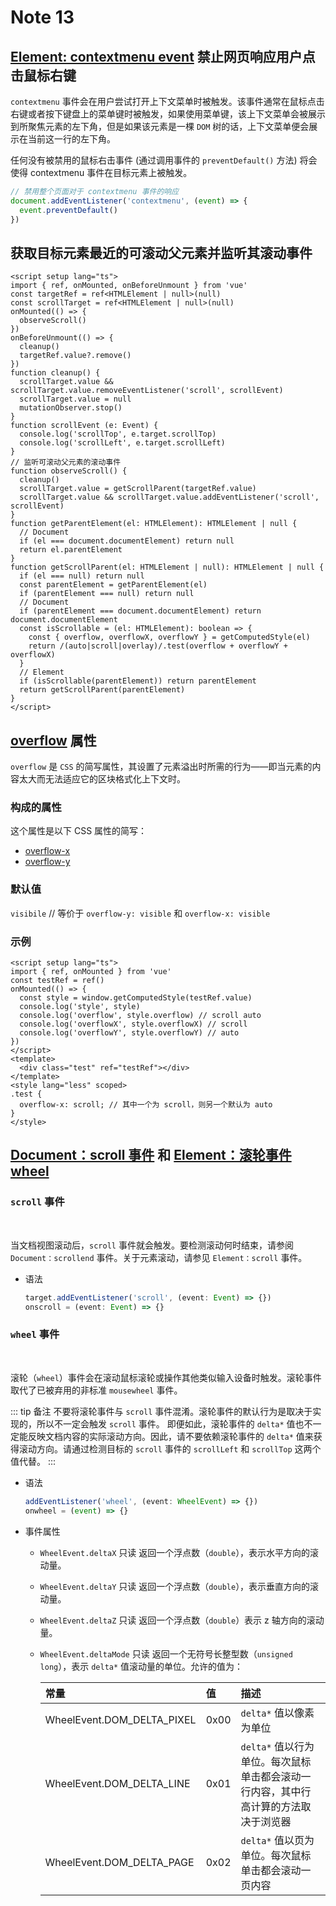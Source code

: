 # Note 13

<BackTop />

## [Element: contextmenu event](https://developer.mozilla.org/zh-CN/docs/Web/API/Element/contextmenu_event) 禁止网页响应用户点击鼠标右键

`contextmenu` 事件会在用户尝试打开上下文菜单时被触发。该事件通常在鼠标点击右键或者按下键盘上的菜单键时被触发，如果使用菜单键，该上下文菜单会被展示 到所聚焦元素的左下角，但是如果该元素是一棵 `DOM` 树的话，上下文菜单便会展示在当前这一行的左下角。

任何没有被禁用的鼠标右击事件 (通过调用事件的 `preventDefault()` 方法) 将会使得 contextmenu 事件在目标元素上被触发。

```js
// 禁用整个页面对于 contextmenu 事件的响应
document.addEventListener('contextmenu', (event) => {
  event.preventDefault()
})
```

## 获取目标元素最近的可滚动父元素并监听其滚动事件

```vue
<script setup lang="ts">
import { ref, onMounted, onBeforeUnmount } from 'vue'
const targetRef = ref<HTMLElement | null>(null)
const scrollTarget = ref<HTMLElement | null>(null)
onMounted(() => {
  observeScroll()
})
onBeforeUnmount(() => {
  cleanup()
  targetRef.value?.remove()
})
function cleanup() {
  scrollTarget.value && scrollTarget.value.removeEventListener('scroll', scrollEvent)
  scrollTarget.value = null
  mutationObserver.stop()
}
function scrollEvent (e: Event) {
  console.log('scrollTop', e.target.scrollTop)
  console.log('scrollLeft', e.target.scrollLeft)
}
// 监听可滚动父元素的滚动事件
function observeScroll() {
  cleanup()
  scrollTarget.value = getScrollParent(targetRef.value)
  scrollTarget.value && scrollTarget.value.addEventListener('scroll', scrollEvent)
}
function getParentElement(el: HTMLElement): HTMLElement | null {
  // Document
  if (el === document.documentElement) return null
  return el.parentElement
}
function getScrollParent(el: HTMLElement | null): HTMLElement | null {
  if (el === null) return null
  const parentElement = getParentElement(el)
  if (parentElement === null) return null
  // Document
  if (parentElement === document.documentElement) return document.documentElement
  const isScrollable = (el: HTMLElement): boolean => {
    const { overflow, overflowX, overflowY } = getComputedStyle(el)
    return /(auto|scroll|overlay)/.test(overflow + overflowY + overflowX)
  }
  // Element
  if (isScrollable(parentElement)) return parentElement
  return getScrollParent(parentElement)
}
</script>
```

## [overflow](https://developer.mozilla.org/zh-CN/docs/Web/CSS/overflow) 属性

`overflow` 是 `CSS` 的简写属性，其设置了元素溢出时所需的行为——即当元素的内容太大而无法适应它的区块格式化上下文时。

### 构成的属性

这个属性是以下 CSS 属性的简写：

- [overflow-x](https://developer.mozilla.org/zh-CN/docs/Web/CSS/overflow-x)
- [overflow-y](https://developer.mozilla.org/zh-CN/docs/Web/CSS/overflow-y)

### 默认值

`visibile` // 等价于 `overflow-y: visible` 和 `overflow-x: visible`

### 示例

```vue
<script setup lang="ts">
import { ref, onMounted } from 'vue'
const testRef = ref()
onMounted(() => {
  const style = window.getComputedStyle(testRef.value)
  console.log('style', style)
  console.log('overflow', style.overflow) // scroll auto
  console.log('overflowX', style.overflowX) // scroll
  console.log('overflowY', style.overflowY) // auto
})
</script>
<template>
  <div class="test" ref="testRef"></div>
</template>
<style lang="less" scoped>
.test {
  overflow-x: scroll; // 其中一个为 scroll，则另一个默认为 auto
}
</style>
```

## [Document：scroll 事件](https://developer.mozilla.org/zh-CN/docs/Web/API/Document/scroll_event) 和 [Element：滚轮事件 wheel](https://developer.mozilla.org/zh-CN/docs/Web/API/Element/wheel_event)

### `scroll` 事件

<br/>

当文档视图滚动后，`scroll` 事件就会触发。要检测滚动何时结束，请参阅 `Document：scrollend` 事件。关于元素滚动，请参见 `Element：scroll` 事件。

- 语法

  ```ts
  target.addEventListener('scroll', (event: Event) => {})
  onscroll = (event: Event) => {}
  ```

### `wheel` 事件

<br/>

滚轮（`wheel`）事件会在滚动鼠标滚轮或操作其他类似输入设备时触发。滚轮事件取代了已被弃用的非标准 `mousewheel` 事件。

::: tip 备注
不要将滚轮事件与 `scroll` 事件混淆。滚轮事件的默认行为是取决于实现的，所以不一定会触发 `scroll` 事件。
即便如此，滚轮事件的 `delta*` 值也不一定能反映文档内容的实际滚动方向。因此，请不要依赖滚轮事件的 `delta*` 
值来获得滚动方向。请通过检测目标的 `scroll` 事件的 `scrollLeft` 和 `scrollTop` 这两个值代替。
:::

- 语法

  ```ts
  addEventListener('wheel', (event: WheelEvent) => {})
  onwheel = (event) => {}
  ```

- 事件属性

  - `WheelEvent.deltaX` <Tag :bordered="false" color="cyan">只读</Tag>
    返回一个浮点数（`double`），表示水平方向的滚动量。

  - `WheelEvent.deltaY` <Tag :bordered="false" color="cyan">只读</Tag>
    返回一个浮点数（`double`），表示垂直方向的滚动量。

  - `WheelEvent.deltaZ` <Tag :bordered="false" color="cyan">只读</Tag>
    返回一个浮点数（`double`）表示 z 轴方向的滚动量。

  - `WheelEvent.deltaMode` <Tag :bordered="false" color="cyan">只读</Tag>
    返回一个无符号长整型数（`unsigned long`），表示 `delta*` 值滚动量的单位。允许的值为：

    常量 | 值 | 描述
    :--- | :--- | :---
    WheelEvent.DOM_DELTA_PIXEL | 0x00 | `delta*` 值以像素为单位
    WheelEvent.DOM_DELTA_LINE | 0x01 | `delta*` 值以行为单位。每次鼠标单击都会滚动一行内容，其中行高计算的方法取决于浏览器
    WheelEvent.DOM_DELTA_PAGE | 0x02 | `delta*` 值以页为单位。每次鼠标单击都会滚动一页内容
